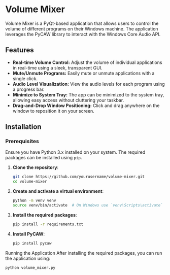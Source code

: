 # Volume Mixer

Volume Mixer is a PyQt-based application that allows users to control the volume of different programs on their Windows machine. The application leverages the PyCAW library to interact with the Windows Core Audio API.

## Features

- **Real-time Volume Control:** Adjust the volume of individual applications in real-time using a sleek, transparent GUI.
- **Mute/Unmute Programs:** Easily mute or unmute applications with a single click.
- **Audio Level Visualization:** View the audio levels for each program using a progress bar.
- **Minimize to System Tray:** The app can be minimized to the system tray, allowing easy access without cluttering your taskbar.
- **Drag-and-Drop Window Positioning:** Click and drag anywhere on the window to reposition it on your screen.

## Installation

### Prerequisites

Ensure you have Python 3.x installed on your system. The required packages can be installed using `pip`.

1. **Clone the repository**:
   ```bash
   git clone https://github.com/yourusername/volume-mixer.git
   cd volume-mixer

2. **Create and activate a virtual environment**:
   ```bash
   python -m venv venv
   source venv/bin/activate  # On Windows use `venv\Scripts\activate`

3. **Install the required packages**:
   ```bash
   pip install -r requirements.txt

4. **Install PyCAW**:
   ```bash
   pip install pycaw

Running the Application
After installing the required packages, you can run the application using:
   ```bash
   python volume_mixer.py

